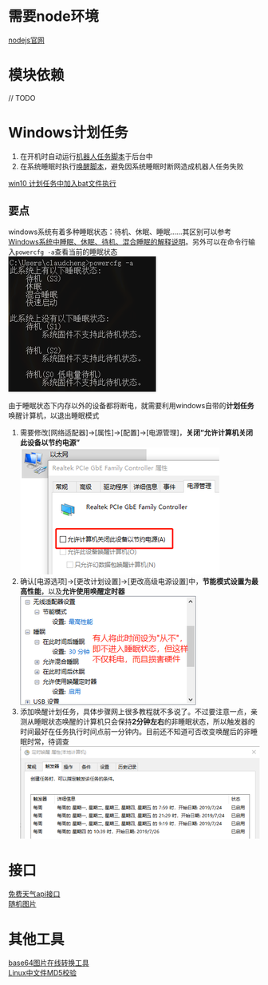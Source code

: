 # 需要node环境

[nodejs官网](https://nodejs.org/en/)  

# 模块依赖

// TODO

# Windows计划任务

1. 在开机时自动运行[机器人任务脚本](./start.bat)于后台中  
2. 在系统睡眠时执行[唤醒脚本](./weak.bat)，避免因系统睡眠时断网造成机器人任务失败  

[win10 计划任务中加入bat文件执行](https://blog.csdn.net/langqingj/article/details/80974632)  

## 要点

windows系统有着多种睡眠状态：待机、休眠、睡眠……其区别可以参考[Windows系统中睡眠、休眠、待机、混合睡眠的解释说明](https://qq370079140.iteye.com/blog/2367134)。另外可以在命令行输入`powercfg -a`查看当前的睡眠状态  
![](./README_imgs/README_powercfg_-a.png)  

由于睡眠状态下内存以外的设备都将断电，就需要利用windows自带的**计划任务**唤醒计算机，以退出睡眠模式  

1. 需要修改[网络适配器]->[属性]->[配置]->[电源管理]，**关闭“允许计算机关闭此设备以节约电源”**  
![不允许关闭设备以节约电源](./README_imgs/README_cancel_close_for_save_power.png)  
2. 确认[电源选项]->[更改计划设置]->[更改高级电源设置]中，**节能模式设置为最高性能**，以及**允许使用唤醒定时器**  
![更改电源选项](./README_imgs/README_power_plan.png)  
3. 添加唤醒计划任务，具体步骤网上很多教程就不多说了。不过要注意一点，亲测从睡眠状态唤醒的计算机只会保持**2分钟左右**的非睡眠状态，所以触发器的时间最好在任务执行时间点前一分钟内。目前还不知道可否改变唤醒后的非睡眠时常，待调查  
![计划任务触发器](./README_imgs/README_task_plan.png)

# 接口

[免费天气api接口](https://www.kancloud.cn/ccjin/yingq)  
[随机图片](https://www.52ecy.cn/post-67.html)  

# 其他工具

[base64图片在线转换工具](http://tool.chinaz.com/tools/imgtobase/)  
[Linux中文件MD5校验](https://www.cnblogs.com/f-ck-need-u/p/7430264.html)  

